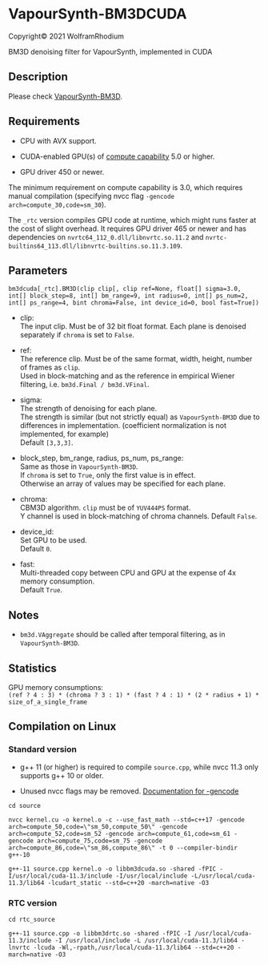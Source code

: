 # VapourSynth-BM3DCUDA

Copyright© 2021 WolframRhodium

BM3D denoising filter for VapourSynth, implemented in CUDA

## Description

Please check [VapourSynth-BM3D](https://github.com/HomeOfVapourSynthEvolution/VapourSynth-BM3D).

## Requirements

- CPU with AVX support.

- CUDA-enabled GPU(s) of [compute capability](https://developer.nvidia.com/cuda-gpus) 5.0 or higher.

- GPU driver 450 or newer.

The minimum requirement on compute capability is 3.0, which requires manual compilation (specifying nvcc flag `-gencode arch=compute_30,code=sm_30`).

The `_rtc` version compiles GPU code at runtime, which might runs faster at the cost of slight overhead. It requires GPU driver 465 or newer and has dependencies on `nvrtc64_112_0.dll/libnvrtc.so.11.2` and `nvrtc-builtins64_113.dll/libnvrtc-builtins.so.11.3.109`.

## Parameters

```python3
bm3dcuda[_rtc].BM3D(clip clip[, clip ref=None, float[] sigma=3.0, int[] block_step=8, int[] bm_range=9, int radius=0, int[] ps_num=2, int[] ps_range=4, bint chroma=False, int device_id=0, bool fast=True])
```

- clip:<br />
    The input clip. Must be of 32 bit float format. Each plane is denoised separately if `chroma` is set to `False`.

- ref:<br />
    The reference clip. Must be of the same format, width, height, number of frames as `clip`.<br />
    Used in block-matching and as the reference in empirical Wiener filtering, i.e. `bm3d.Final / bm3d.VFinal`.

- sigma:<br />
    The strength of denoising for each plane.<br />
    The strength is similar (but not strictly equal) as `VapourSynth-BM3D` due to differences in implementation. (coefficient normalization is not implemented, for example)<br />
    Default `[3,3,3]`.

- block_step, bm_range, radius, ps_num, ps_range:<br />
    Same as those in `VapourSynth-BM3D`.<br />
    If `chroma` is set to `True`, only the first value is in effect.<br />
    Otherwise an array of values may be specified for each plane.

- chroma:<br />
    CBM3D algorithm. `clip` must be of `YUV444PS` format.<br />
    Y channel is used in block-matching of chroma channels.
    Default `False`.

- device_id:<br />
    Set GPU to be used.<br />
    Default `0`.

- fast:<br />
    Multi-threaded copy between CPU and GPU at the expense of 4x memory consumption.<br />
    Default `True`.

## Notes

- `bm3d.VAggregate` should be called after temporal filtering, as in `VapourSynth-BM3D`.

## Statistics

GPU memory consumptions:<br />
`(ref ? 4 : 3) * (chroma ? 3 : 1) * (fast ? 4 : 1) * (2 * radius + 1) * size_of_a_single_frame`

## Compilation on Linux

### Standard version
- g++ 11 (or higher) is required to compile `source.cpp`, while nvcc 11.3 only supports g++ 10 or older.

- Unused nvcc flags may be removed. [Documentation for -gencode](https://docs.nvidia.com/cuda/cuda-compiler-driver-nvcc/index.html#options-for-steering-gpu-code-generation-generate-code)

```
cd source

nvcc kernel.cu -o kernel.o -c --use_fast_math --std=c++17 -gencode arch=compute_50,code=\"sm_50,compute_50\" -gencode arch=compute_52,code=sm_52 -gencode arch=compute_61,code=sm_61 -gencode arch=compute_75,code=sm_75 -gencode arch=compute_86,code=\"sm_86,compute_86\" -t 0 --compiler-bindir g++-10

g++-11 source.cpp kernel.o -o libbm3dcuda.so -shared -fPIC -I/usr/local/cuda-11.3/include -I/usr/local/include -L/usr/local/cuda-11.3/lib64 -lcudart_static --std=c++20 -march=native -O3
```

### RTC version
```
cd rtc_source

g++-11 source.cpp -o libbm3drtc.so -shared -fPIC -I /usr/local/cuda-11.3/include -I /usr/local/include -L /usr/local/cuda-11.3/lib64 -lnvrtc -lcuda -Wl,-rpath,/usr/local/cuda-11.3/lib64 --std=c++20 -march=native -O3
```
